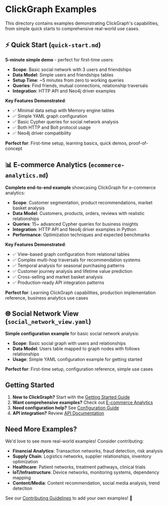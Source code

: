 # ClickGraph Examples

This directory contains examples demonstrating ClickGraph's capabilities, from simple quick starts to comprehensive real-world use cases.

## ⚡ Quick Start (`quick-start.md`)

**5-minute simple demo** - perfect for first-time users:

- **Scope**: Basic social network with 3 users and friendships
- **Data Model**: Simple users and friendships tables  
- **Setup Time**: ~5 minutes from zero to working queries
- **Queries**: Find friends, mutual connections, relationship traversals
- **Integration**: HTTP API and Neo4j driver examples

**Key Features Demonstrated**:
- ✅ Minimal data setup with Memory engine tables
- ✅ Simple YAML graph configuration 
- ✅ Basic Cypher queries for social network analysis
- ✅ Both HTTP and Bolt protocol usage
- ✅ Neo4j driver compatibility

**Perfect for**: First-time setup, learning basics, quick demos, proof-of-concept

## 📊 E-commerce Analytics (`ecommerce-analytics.md`)

**Complete end-to-end example** showcasing ClickGraph for e-commerce analytics:

- **Scope**: Customer segmentation, product recommendations, market basket analysis
- **Data Model**: Customers, products, orders, reviews with realistic relationships
- **Queries**: 15+ advanced Cypher queries for business insights
- **Integration**: HTTP API and Neo4j driver examples in Python
- **Performance**: Optimization techniques and expected benchmarks

**Key Features Demonstrated**:
- ✅ View-based graph configuration from relational tables
- ✅ Complex multi-hop traversals for recommendation systems
- ✅ Temporal analysis for seasonal purchasing patterns
- ✅ Customer journey analysis and lifetime value prediction
- ✅ Cross-selling and market basket analysis
- ✅ Production-ready API integration patterns

**Perfect for**: Learning ClickGraph capabilities, production implementation reference, business analytics use cases

## 🌐 Social Network View (`social_network_view.yaml`)

**Simple configuration example** for basic social network analysis:

- **Scope**: Basic social graph with users and relationships
- **Data Model**: Users table mapped to graph nodes with follows relationships
- **Usage**: Simple YAML configuration example for getting started

**Perfect for**: First-time setup, configuration reference, simple use cases

## Getting Started

1. **New to ClickGraph?** Start with the [Getting Started Guide](../docs/getting-started.md)
2. **Want comprehensive examples?** Check out [E-commerce Analytics](ecommerce-analytics.md)  
3. **Need configuration help?** See [Configuration Guide](../docs/configuration.md)
4. **API integration?** Review [API Documentation](../docs/api.md)

## Need More Examples?

We'd love to see more real-world examples! Consider contributing:

- **Financial Analytics**: Transaction networks, fraud detection, risk analysis
- **Supply Chain**: Logistics networks, supplier relationships, inventory optimization  
- **Healthcare**: Patient networks, treatment pathways, clinical trials
- **IoT/Infrastructure**: Device networks, monitoring systems, dependency mapping
- **Content/Media**: Content recommendation, social media analysis, trend detection

See our [Contributing Guidelines](../CONTRIBUTING.md) to add your own examples! 🚀
